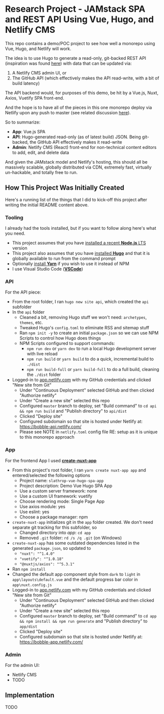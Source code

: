 # Research Project - JAMstack SPA and REST API Using Vue, Hugo, and Netlify CMS

This repo contains a demo/POC project to see how well a monorepo using Vue, Hugo, and Netlify will work.

The idea is to use Hugo to generate a read-only, git-backed REST API (inspiration was found [here](https://forestry.io/blog/build-a-json-api-with-hugo/)) with data that can be updated via:

1. A Netlify CMS admin UI, or
1. The GitHub API (which effectively makes the API read-write, with a bit of build latency)

The API backend would, for purposes of this demo, be hit by a Vue.js, Nuxt, Axios, Vuetify SPA front-end.

And the hope is to have all of the pieces in this one monorepo deploy via Netlify upon any push to master (see related discussion [here](https://github.com/netlify/netlify-cms/issues/1325)).

So to summarize:

- **App**: Vue.js SPA
- **API**: Hugo-generated read-only (as of latest build) JSON. Being git-backed, the GitHub API effectively makes it read-write
- **Admin**: Netlify CMS (React) front-end for non-technical content editors to add, edit, and delete data 

And given the JAMstack model and Netlify's hosting, this should all be massively scalable, globally distributed via CDN, extremely fast, virtually un-hackable, and totally free to run.

## How This Project Was Initially Created

Here's a running list of the things that I did to kick-off this project after writing the initial README content above.

### Tooling

I already had the tools installed, but if you want to follow along here's what you need.

- This project assumes that you have [installed a recent **Node.js** LTS](https://nodejs.org/en/download/) version
- This project also assumes that you have [installed **Hugo**](https://gohugo.io/getting-started/installing) and that it is globally available to run from the command prompt
- Optionally [install **Yarn**](https://yarnpkg.com/en/docs/install) if you wish to use it instead of NPM
- I use Visual Studio Code ([**VSCode**](https://code.visualstudio.com/download))

### API

For the API piece:

- From the root folder, I ran `hugo new site api`, which created the `api` subfolder
- In the `api` folder
  - Cleaned a bit, removing Hugo stuff we won't need: `archetypes`, `themes`, etc.
  - Tweaked Hugo's `config.toml` to eliminate RSS and sitemap stuff
  - Ran `npm init -y` to create an initial `package.json` so we can use NPM Scripts to control how Hugo does things
  - NPM Scripts configured to support commands:
    - `npm run dev` or `yarn dev` to run a local Hugo development server with live reload
    - `npm run build` or `yarn build` to do a quick, incremental build to `./dist`
    - `npm run build-full` or `yarn build-full` to do a full build, cleaning the `./dist` folder
- Logged-in to [app.netlify.com](https://app.netlify.com) with my GitHub credentials and clicked "New site from Git"
  - Under "Continuous Deployment" selected GitHub and then clicked "Authorize netlify"
  - Under "Create a new site" selected this repo
  - Configured `master` branch to deploy, set "Build command" to `cd api && npm run build` and "Publish directory" to `api/dist`
  - Clicked "Deploy site"
  - Configured subdomain so that site is hosted under Netlify at: https://bobble-api.netlify.com/
  - Please see NOTE in `netlify.toml` config file RE: setup as it is unique to this monorepo approach

### App

For the frontend App I used [**create-nuxt-app**](https://github.com/nuxt-community/create-nuxt-app)

- From this project's root folder, I ran `yarn create nuxt-app app` and entered/selected the following options
  - Project name: `slathrop-vue-hugo-spa-app`
  - Project description: Demo Vue Hugo SPA App
  - Use a custom server framework: none
  - Use a custom UI framework: vuetify
  - Choose rendering mode: Single Page App
  - Use axios module: yes
  - Use eslint: yes
  - Choose a package manager: npm
- `create-nuxt-app` initializes git in the `app` folder created. We don't need separate git tracking for this subfolder, so
  - Changed directory into *app*: `cd app`
  - Removed `.git` folder: `rd /s /q .git` (on Windows)
- `create-nuxt-app` has some outdated dependencies listed in the generated `package.json`, so updated to
  - `"nuxt": "^1.4.0"`
  - `"vuetify": "^1.0.18"`
  - `"@nuxtjs/axios": "^5.3.1"`
- Ran `npm install`
- Changed the default app component style from `dark` to `light` in `app\layouts\default.vue` and the default progress bar color in `app\nuxt.config.js`
- Logged-in to [app.netlify.com](https://app.netlify.com) with my GitHub credentials and clicked "New site from Git"
  - Under "Continuous Deployment" selected GitHub and then clicked "Authorize netlify"
  - Under "Create a new site" selected this repo
  - Configured `master` branch to deploy, set "Build command" to `cd app && npm install && npm run generate` and "Publish directory" to `app/dist`
  - Clicked "Deploy site"
  - Configured subdomain so that site is hosted under Netlify at: https://bobble-app.netlify.com/

### Admin

For the admin UI:

- Netlify CMS
- TODO

## Implementation

TODO
